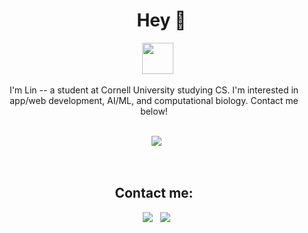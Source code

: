 <div id="user-content-toc">
  <ul align="center">
    <summary><h1 align="center">Hey 👋</h1></summary> <img src="https://user-images.githubusercontent.com/74038190/212284087-bbe7e430-757e-4901-90bf-4cd2ce3e1852.gif" width="50">
  </ul>
</div>


<div align="center">
I'm Lin -- a student at Cornell University studying CS. I'm interested in app/web development, AI/ML, and computational biology. Contact me below!


<br>
<br>


  <img src="https://skillicons.dev/icons?i=java,r,python,javascript,docker,googlecloud,html,css,flask,docker,git,postman,github,sql&perline=14" />


<br>
<h2 align="center">Contact me:</h2>

  [<img src="https://skillicons.dev/icons?i=linkedin">](https://linkedin.com/in/linyuhuizheng)
  [<img src="https://skillicons.dev/icons?i=gmail">](mailto:lz545@cornell.edu)

